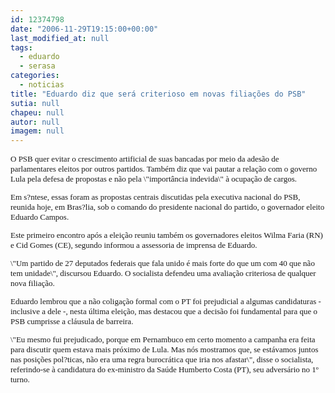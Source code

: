 ```yaml
---
id: 12374798
date: "2006-11-29T19:15:00+00:00"
last_modified_at: null
tags:
  - eduardo
  - serasa
categories:
  - noticias
title: "Eduardo diz que será criterioso em novas filiações do PSB"
sutia: null
chapeu: null
autor: null
imagem: null
---
```

<p><FONT size=2></p>
<p><P><FONT face=Verdana>O PSB quer evitar o crescimento artificial de suas bancadas por meio da adesão de parlamentares eleitos por outros partidos. Também diz que vai pautar a relação com o governo Lula pela defesa de propostas e não pela \"importância indevida\" à ocupação de cargos. </FONT></P></p>
<p><P><FONT face=Verdana>Em s?ntese, essas foram as propostas centrais discutidas pela executiva nacional do PSB, reunida hoje, em Bras?lia, sob o comando do presidente nacional do partido, o governador eleito Eduardo Campos. </FONT></P></p>
<p><P><FONT face=Verdana>Este primeiro encontro após a eleição reuniu também os governadores eleitos Wilma Faria (RN) e Cid Gomes (CE), segundo informou&nbsp;a assessoria de imprensa de Eduardo. </P></FONT></p>
<p><P><FONT face=Verdana>\"Um partido de 27 deputados federais que fala unido é mais forte do que um com 40 que não tem unidade\", discursou Eduardo. O socialista defendeu uma avaliação criteriosa de qualquer nova filiação. </FONT></P></p>
<p><P><FONT face=Verdana>Eduardo lembrou que a não coligação formal com o PT foi prejudicial a algumas candidaturas - inclusive a dele -, nesta última eleição, mas destacou que a decisão foi fundamental para que o PSB cumprisse a cláusula de barreira. </FONT></P></p>
<p><P><FONT face=Verdana>\"Eu mesmo fui prejudicado, porque em Pernambuco em certo momento a campanha era feita para discutir quem estava mais próximo de Lula. Mas nós mostramos que, se estávamos juntos nas posições pol?ticas, não era uma regra burocrática que iria nos afastar\", disse o socialista, referindo-se à candidatura do ex-ministro da Saúde Humberto Costa (PT), seu adversário no 1º turno.</FONT> </P></FONT> </p>
